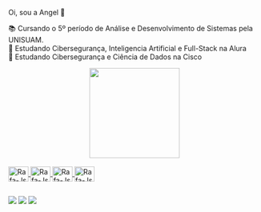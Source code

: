 Oi, sou a Angel 🦊

📚 Cursando o 5º período de Análise e Desenvolvimento de Sistemas pela UNISUAM. <br>
🌱 Estudando Cibersegurança, Inteligencia Artificial e Full-Stack na Alura <br>
🌱 Estudando Cibersegurança e Ciência de Dados na Cisco

<div align="center">
  <a href="https://github.com/Angel-Fernandes">
  <img height="180em" src="https://github-readme-stats.vercel.app/api?username=Angel-Fernandes&show_icons=true&theme=jolly&include_all_commits=true&count_private=true"/> 
</div>
  <div style="display: inline_block"><br>
   <img align="center" alt="Rafa-Js" height="30" width="40" <img src="https://cdn.jsdelivr.net/gh/devicons/devicon/icons/html5/html5-original.svg"/>
   <img align="center" alt="Rafa-Js" height="30" width="40" <img src="https://cdn.jsdelivr.net/gh/devicons/devicon/icons/css3/css3-original.svg"/>
   <img align="center" alt="Rafa-Js" height="30" width="40" <img src="https://cdn.jsdelivr.net/gh/devicons/devicon/icons/illustrator/illustrator-line.svg"/>
   <img align="center" alt="Rafa-Js" height="30" width="40" <img src="https://cdn.jsdelivr.net/gh/devicons/devicon/icons/photoshop/photoshop-line.svg"/>
  </div>
  
  ##
       
 <div> 
  <a href="https://instagram.com/angelfernandes_codesecai" target="_blank"><img src="https://img.shields.io/badge/-Instagram-%23E4405F?style=for-the-badge&logo=instagram&logoColor=white" target="_blank"></a>
 <a href="https://discord.gg/Angel Fernandes#3365" target="_blank"><img src="https://img.shields.io/badge/Discord-7289DA?style=for-the-badge&logo=discord&logoColor=white" target="_blank"></a> 
 <a href="https://www.linkedin.com/in/angelfernandes-codesecai" target="_blank"><img src="https://img.shields.io/badge/-LinkedIn-%230077B5?style=for-the-badge&logo=linkedin&logoColor=white" target="_blank"></a> 
  </div>
  
  
